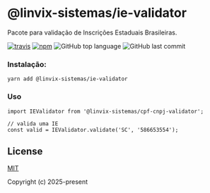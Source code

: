 # @linvix-sistemas/ie-validator
Pacote para validação de Inscrições Estaduais Brasileiras.

[![travis][travis-image]][travis-url]
[![npm][npm-image]][npm-url]
![GitHub top language](https://img.shields.io/github/languages/top/linvix-sistemas/ie-validator)
![GitHub last commit](https://img.shields.io/github/last-commit/linvix-sistemas/ie-validator)

[travis-image]: https://travis-ci.org/linvix-sistemas/ie-validator.svg?branch=master
[travis-url]: https://travis-ci.org/linvix-sistemas/ie-validator
[npm-image]: https://img.shields.io/npm/v/ie-validator.svg?style=flat
[npm-url]: https://npmjs.org/package/ie-validator

### Instalação:
```
yarn add @linvix-sistemas/ie-validator
```

### Uso
```
import IEValidator from '@linvix-sistemas/cpf-cnpj-validator';

// valida uma IE
const valid = IEValidator.validate('SC', '586653554');

```

## License

[MIT](http://opensource.org/licenses/MIT)

Copyright (c) 2025-present